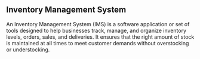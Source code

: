 ## Inventory Management System
An Inventory Management System (IMS) is a software application or set of tools designed to help businesses track, manage, and organize inventory levels, orders, sales, and deliveries. It ensures that the right amount of stock is maintained at all times to meet customer demands without overstocking or understocking.
